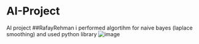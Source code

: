 # AI-Project
AI project
##RafayRehman 
i performed algortihm for naive bayes (laplace smoothing) and used python library 
![image](https://user-images.githubusercontent.com/57977041/169621574-fdc6ba0f-e0ff-48dd-9696-f1b70d5cac44.png)
